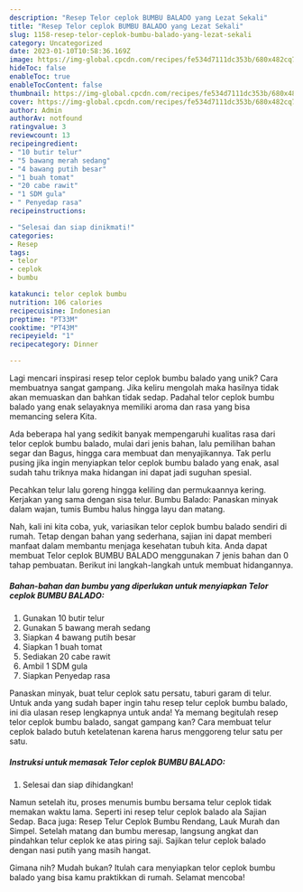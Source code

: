 ```yaml
---
description: "Resep Telor ceplok BUMBU BALADO yang Lezat Sekali"
title: "Resep Telor ceplok BUMBU BALADO yang Lezat Sekali"
slug: 1158-resep-telor-ceplok-bumbu-balado-yang-lezat-sekali
category: Uncategorized
date: 2023-01-10T10:58:36.169Z
image: https://img-global.cpcdn.com/recipes/fe534d7111dc353b/680x482cq70/telor-ceplok-bumbu-balado-foto-resep-utama.jpg
hideToc: false
enableToc: true
enableTocContent: false
thumbnail: https://img-global.cpcdn.com/recipes/fe534d7111dc353b/680x482cq70/telor-ceplok-bumbu-balado-foto-resep-utama.jpg
cover: https://img-global.cpcdn.com/recipes/fe534d7111dc353b/680x482cq70/telor-ceplok-bumbu-balado-foto-resep-utama.jpg
author: Admin
authorAv: notfound
ratingvalue: 3
reviewcount: 13
recipeingredient:
- "10 butir telur"
- "5 bawang merah sedang"
- "4 bawang putih besar"
- "1 buah tomat"
- "20 cabe rawit"
- "1 SDM gula"
- " Penyedap rasa"
recipeinstructions:

- "Selesai dan siap dinikmati!"
categories:
- Resep
tags:
- telor
- ceplok
- bumbu

katakunci: telor ceplok bumbu 
nutrition: 106 calories
recipecuisine: Indonesian
preptime: "PT33M"
cooktime: "PT43M"
recipeyield: "1"
recipecategory: Dinner

---
```





Lagi mencari inspirasi resep telor ceplok bumbu balado yang unik? Cara membuatnya sangat gampang. Jika keliru mengolah maka hasilnya tidak akan memuaskan dan bahkan tidak sedap. Padahal telor ceplok bumbu balado yang enak selayaknya memiliki aroma dan rasa yang bisa memancing selera Kita.





Ada beberapa hal yang sedikit banyak mempengaruhi kualitas rasa dari telor ceplok bumbu balado, mulai dari jenis bahan, lalu pemilihan bahan segar dan Bagus, hingga cara membuat dan menyajikannya. Tak perlu pusing jika ingin menyiapkan telor ceplok bumbu balado yang enak,      asal sudah tahu triknya maka hidangan ini dapat jadi suguhan spesial.














Pecahkan telur lalu goreng hingga keliling dan permukaannya kering. Kerjakan yang sama dengan sisa telur. Bumbu Balado: Panaskan minyak dalam wajan, tumis Bumbu halus hingga layu dan matang.






Nah, kali ini kita coba, yuk, variasikan telor ceplok bumbu balado sendiri di rumah. Tetap dengan bahan yang sederhana, sajian ini dapat memberi manfaat dalam membantu menjaga kesehatan tubuh kita. Anda dapat membuat Telor ceplok BUMBU BALADO menggunakan 7 jenis bahan dan 0 tahap pembuatan. Berikut ini langkah-langkah untuk membuat hidangannya.

<!--inarticleads1-->

##### Bahan-bahan dan bumbu yang diperlukan untuk menyiapkan Telor ceplok BUMBU BALADO:

1. Gunakan 10 butir telur
1. Gunakan 5 bawang merah sedang
1. Siapkan 4 bawang putih besar
1. Siapkan 1 buah tomat
1. Sediakan 20 cabe rawit
1. Ambil 1 SDM gula
1. Siapkan  Penyedap rasa


Panaskan minyak, buat telur ceplok satu persatu, taburi garam di telur. Untuk anda yang sudah baper ingin tahu resep telur ceplok bumbu balado, ini dia ulasan resep lengkapnya untuk anda! Ya memang begitulah resep telor ceplok bumbu balado, sangat gampang kan? Cara membuat telur ceplok balado butuh ketelatenan karena harus menggoreng telur satu per satu. 

<!--inarticleads2-->

##### Instruksi untuk memasak Telor ceplok BUMBU BALADO:


1. Selesai dan siap dihidangkan!

Namun setelah itu, proses menumis bumbu bersama telur ceplok tidak memakan waktu lama. Seperti ini resep telur ceplok balado ala Sajian Sedap. Baca juga: Resep Telur Ceplok Bumbu Rendang, Lauk Murah dan Simpel. Setelah matang dan bumbu meresap, langsung angkat dan pindahkan telur ceplok ke atas piring saji. Sajikan telur ceplok balado dengan nasi putih yang masih hangat. 

Gimana nih? Mudah bukan? Itulah cara menyiapkan telor ceplok bumbu balado yang bisa kamu praktikkan di rumah. Selamat mencoba!
